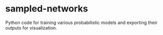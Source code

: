 sampled-networks
==============================

Python code for training various probabilistic models and exporting their outputs for visualization.